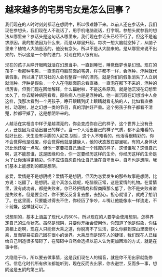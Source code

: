 # 越来越多的宅男宅女是怎么回事？

我们现在的人时时刻刻都活在想阴中，所以很难静下来。以前人还在参话头，我们现在参想头，我们现在人不说话了，用手机电脑说话，打字啊。参想头就参我的想法从哪里来？参话头是这句话从哪里来，我们现在参话头已经不行了。但这不是追求原因，我的想法因为什么来，而是从哪里升起，每次一想大脑就空掉了，从脑子里来？植物人大脑是活的，他没有念头，所以不是从大脑来的。是从哪里来说不出来的，所以这是一个参的法门，对现在的人很有用。

现在的孩子从睁开眼睛就活在幻想当中，一直到睡觉，睡觉做梦也是幻想。现在的孩子一看那种宅男，一直泡在电脑前面的宅男，样子都不一样，会浮肿。浮肿就代表假象，所以进了研习社的人会有整容一样的漂亮，就是你们的假象消失了人立刻就消肿。浮肿是假象，一个人在电脑面前总看直播，一直泡在那下不来的，浮肿的很厉害。但我们现在回给解释，什么辐射啦，不是这些原因，就是他沉浸在幻想里太久了，你去精神病院看看，那些病人也是是浮肿的。他一直沉寂在幻想当中人会这样，我那次看到一个男孩子，睁开眼睛到闭上眼睛就看电脑的人，比如看直播啦，动漫啦，总之幻想一类的节目，真的浮肿好严重。这个男孩子样子都看不清楚，脸都平掉了，这是想阴带来的。

人越活在实相当中样子是越漂亮的，你会变成你自己的样子，这个世界上没有丑人，丑是因为没活出自己的样子。当一个人活出自己的样子气质，都不会难看的。就好比说，天生没有手脚的人尼克.胡哲，这个人不难看的，他活得很精彩的。你不会觉得他是残废，你会觉得他就是健康人，他的状态放在那里呢。有的人身体状况比他还强一点呢，但他一定要把自己活成一个残废的样子，这怪谁呢？这怪自己啊，这不能怨谁，这是因缘和合，你一定要经历这样的生命，你经历这样的生命是为了让你活得更精彩。你不应该自怨自怜让自己活在自卑当中，自卑也是想阴，我们基本上能想到的都是想阴。  
  


恋爱，爱情是不是想阴呢？爱情不是想阴，但因为恋爱发生的那些故事是想阴，比方说：吃醋了，是想阴。这个真怎么跳呢，吃醋很正常，这是爱情的礼物。在爱情里，没有成功者，都是失败者。你已经把情商和智商降那么低了，你不是失败者谁是失败者。但是要会过，你不要反反复复去想，去担心。担心就错了，就成了想阴了。在这里面，只要能过得去不住，你经历了争吵，斗嘴让他能像水一样流走，不计前嫌，这样就可以了。

说想阴的，基本上涵盖了现代人的80%，所以现在的人要学会使用想阴，怎样界定自己的生命状态。虽然是想阴，只要你开始会使用他，你知道了他是假象，你往真相上走啊，现在人只能修大乘之道，你脱离不了生活，要么你躲到深山里面修小乘，反而容易把自己困在很小的世界。大乘反而是现在人的捷径，我们现在人已经给自己制造很多障碍了，在障碍中自然会选择以前人认为更加困难的方式，就是在事中修。

大隐隐于市，所以要去做事情，这是我们现在人的福音，就是你不用出家就能修行。信息化时代所有佛法都能听到，现在反而去出家，你去避世，反而多一事，想阴这是五阴的第三阴。

